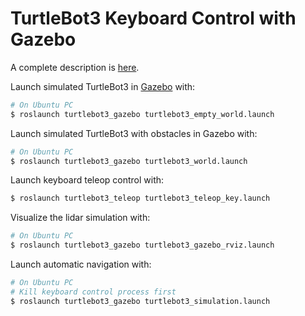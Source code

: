 # TurtleBot3 Keyboard Control with Gazebo 

A complete description is [here](http://turtlebot3.robotis.com/en/latest/simulation.html).

Launch simulated TurtleBot3 in [Gazebo](http://gazebosim.org) with: 
```bash
# On Ubuntu PC
$ roslaunch turtlebot3_gazebo turtlebot3_empty_world.launch
```

Launch simulated TurtleBot3 with obstacles in Gazebo with: 
```bash
# On Ubuntu PC
$ roslaunch turtlebot3_gazebo turtlebot3_world.launch
```

Launch keyboard teleop control with: 
```bash
$ roslaunch turtlebot3_teleop turtlebot3_teleop_key.launch
```

Visualize the lidar simulation with: 
```bash
# On Ubuntu PC
$ roslaunch turtlebot3_gazebo turtlebot3_gazebo_rviz.launch
``` 

Launch automatic navigation with:
```bash
# On Ubuntu PC
# Kill keyboard control process first
$ roslaunch turtlebot3_gazebo turtlebot3_simulation.launch
```

